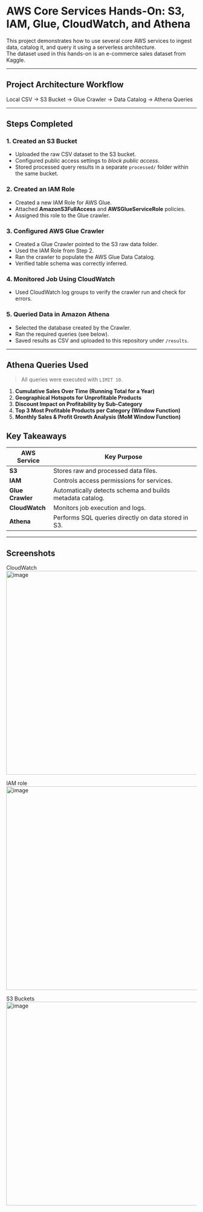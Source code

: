 # AWS Core Services Hands-On: S3, IAM, Glue, CloudWatch, and Athena

This project demonstrates how to use several core AWS services to ingest data, catalog it, and query it using a serverless architecture.  
The dataset used in this hands-on is an e-commerce sales dataset from Kaggle.

---

## Project Architecture Workflow
Local CSV → S3 Bucket → Glue Crawler → Data Catalog → Athena Queries


---

## Steps Completed

### 1. **Created an S3 Bucket**
- Uploaded the raw CSV dataset to the S3 bucket.
- Configured public access settings to *block public access*.
- Stored processed query results in a separate `processed/` folder within the same bucket.

### 2. **Created an IAM Role**
- Created a new IAM Role for AWS Glue.
- Attached **AmazonS3FullAccess** and **AWSGlueServiceRole** policies.
- Assigned this role to the Glue crawler.

### 3. **Configured AWS Glue Crawler**
- Created a Glue Crawler pointed to the S3 raw data folder.
- Used the IAM Role from Step 2.
- Ran the crawler to populate the AWS Glue Data Catalog.
- Verified table schema was correctly inferred.

### 4. **Monitored Job Using CloudWatch**
- Used CloudWatch log groups to verify the crawler run and check for errors.

### 5. **Queried Data in Amazon Athena**
- Selected the database created by the Crawler.
- Ran the required queries (see below).
- Saved results as CSV and uploaded to this repository under `/results`.

---

## Athena Queries Used

> All queries were executed with `LIMIT 10`.

1. **Cumulative Sales Over Time (Running Total for a Year)**  
2. **Geographical Hotspots for Unprofitable Products**  
3. **Discount Impact on Profitability by Sub-Category**  
4. **Top 3 Most Profitable Products per Category (Window Function)**  
5. **Monthly Sales & Profit Growth Analysis (MoM Window Function)**  


## Key Takeaways

| AWS Service | Key Purpose |
|------------|------------|
| **S3** | Stores raw and processed data files. |
| **IAM** | Controls access permissions for services. |
| **Glue Crawler** | Automatically detects schema and builds metadata catalog. |
| **CloudWatch** | Monitors job execution and logs. |
| **Athena** | Performs SQL queries directly on data stored in S3. |

---

## Screenshots

CloudWatch
<img width="959" height="539" alt="image" src="https://github.com/user-attachments/assets/00fcf7cc-d24d-4628-8827-76435ed72b24" />

IAM role
<img width="959" height="539" alt="image" src="https://github.com/user-attachments/assets/e874302b-afa7-43cf-99ec-552cc0899f22" />

S3 Buckets
<img width="959" height="539" alt="image" src="https://github.com/user-attachments/assets/7fa0ec0c-c10f-420d-b62a-088dbca50682" />
